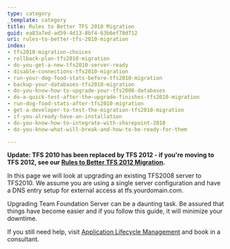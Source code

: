 ```yaml
---
type: category
_template: category
title: Rules to Better TFS 2010 Migration
guid: ea83a7ed-ad59-4d13-8bf4-63b6ef78d712
uri: rules-to-better-tfs-2010-migration
index:
- tfs2010-migration-choices
- rollback-plan-tfs2010-migration
- do-you-get-a-new-tfs2010-server-ready
- disable-connections-tfs2010-migration
- run-your-dog-food-stats-before-tfs2010-migration
- backup-your-databases-tfs2010-migration
- do-you-know-how-to-upgrade-your-tfs2008-databases
- do-a-quick-test-after-the-upgrade-finishes-tfs2010-migration
- run-dog-food-stats-after-tfs2010-migration
- get-a-developer-to-test-the-migration-tfs2010-migration
- if-you-already-have-an-installation
- do-you-know-how-to-integrate-with-sharepoint-2010
- do-you-know-what-will-break-and-how-to-be-ready-for-them

---
```


**Update: TFS 2010 has been replaced by TFS 2012 - if you're moving to TFS 2012, see our [Rules to Better TFS 2012 Migration](/rules-to-better-tfs-2012-migration).**

In this page we will look at upgrading an existing TFS2008 server to TFS2010. We assume you are using a single server configuration and have a DNS entry setup for external access at tfs.yourdomain.com.

Upgrading Team Foundation Server can be a daunting task. Be assured that things have become easier and if you follow this guide, it will minimize your downtime.

If you still need help, visit [Application Lifecycle Management](https://www.ssw.com.au/consulting/alm-tooling) and book in a consultant.
